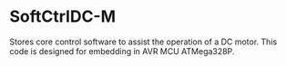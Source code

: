 # SoftCtrlDC-M
Stores core control software to assist the operation of a DC motor. This code is designed for embedding in AVR MCU ATMega328P.
